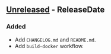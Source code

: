<!-- next-header -->

## [Unreleased] - ReleaseDate

### Added
- Add `CHANGELOG.md` and `README.md`.
- Add `build-docker` workflow.

<!-- next-url -->
[Unreleased]: https://github.com/mikojs/actions/compare/v0.0.0...HEAD
